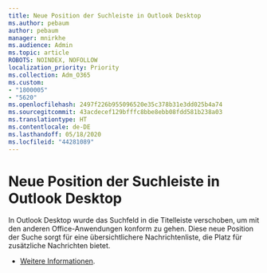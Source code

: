 ```yaml
---
title: Neue Position der Suchleiste in Outlook Desktop
ms.author: pebaum
author: pebaum
manager: mnirkhe
ms.audience: Admin
ms.topic: article
ROBOTS: NOINDEX, NOFOLLOW
localization_priority: Priority
ms.collection: Adm_O365
ms.custom:
- "1800005"
- "5620"
ms.openlocfilehash: 2497f226b955096520e35c378b31e3dd025b4a74
ms.sourcegitcommit: 43acdecef129bfffc8bbe8ebb08fdd581b238a03
ms.translationtype: HT
ms.contentlocale: de-DE
ms.lasthandoff: 05/18/2020
ms.locfileid: "44281089"
---
```

# <a name="new-location-of-the-search-bar-in-outlook-desktop"></a>Neue Position der Suchleiste in Outlook Desktop

In Outlook Desktop wurde das Suchfeld in die Titelleiste verschoben, um mit den anderen Office-Anwendungen konform zu gehen. Diese neue Position der Suche sorgt für eine übersichtlichere Nachrichtenliste, die Platz für zusätzliche Nachrichten bietet.
- [Weitere Informationen](https://support.microsoft.com/de-DE/office/96fee452-80cd-492d-a35c-5c37584b416b).
